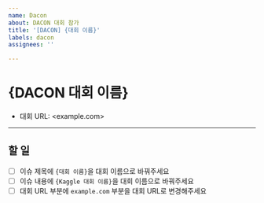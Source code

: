 ```yaml
---
name: Dacon
about: DACON 대회 참가
title: '[DACON] {대회 이름}'
labels: dacon
assignees: ''

---
```


# {DACON 대회 이름}

- 대회 URL: <example.com>

---

## 할 일

- [ ] 이슈 제목에 `{대회 이름}`을 대회 이름으로 바꿔주세요
- [ ] 이슈 내용에 `{Kaggle 대회 이름}`을 대회 이름으로 바꿔주세요
- [ ] 대회 URL 부분에 `example.com` 부분을 대회 URL로 변경해주세요
